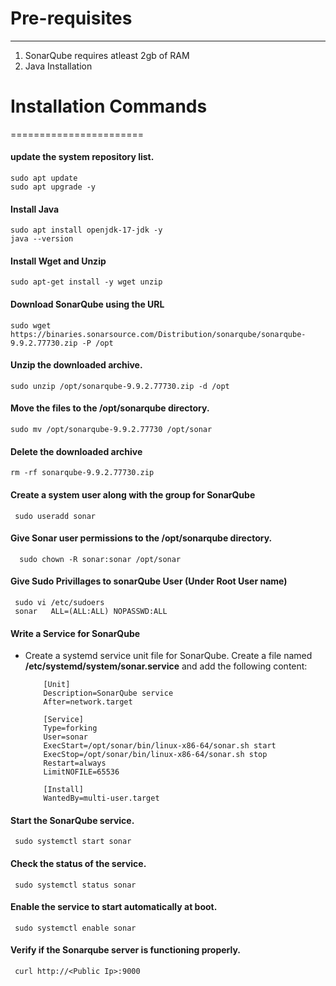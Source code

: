 # Pre-requisites
----------------
1. SonarQube requires atleast 2gb of RAM
2. Java Installation

# Installation Commands
=======================
#### update the system repository list.
   ```
   sudo apt update
   sudo apt upgrade -y
   ```
#### Install Java
   ```
   sudo apt install openjdk-17-jdk -y
   java --version
   ```
#### Install Wget and Unzip
   ```
   sudo apt-get install -y wget unzip
   ```
#### Download SonarQube using the URL
   ```
   sudo wget https://binaries.sonarsource.com/Distribution/sonarqube/sonarqube-9.9.2.77730.zip -P /opt
   ```
#### Unzip the downloaded archive.
   ```
   sudo unzip /opt/sonarqube-9.9.2.77730.zip -d /opt
   ```
#### Move the files to the **/opt/sonarqube** directory.
   ```
   sudo mv /opt/sonarqube-9.9.2.77730 /opt/sonar
   ```
#### Delete the downloaded archive
   ```
   rm -rf sonarqube-9.9.2.77730.zip
   ```
#### Create a system user along with the group for SonarQube
   ```
    sudo useradd sonar
   ```
#### Give Sonar user permissions to the **/opt/sonarqube** directory.
  ```
    sudo chown -R sonar:sonar /opt/sonar
  ```
#### Give Sudo Privillages to sonarQube User (Under Root User name)
   ```
    sudo vi /etc/sudoers
    sonar   ALL=(ALL:ALL) NOPASSWD:ALL
   ```
#### Write a Service for SonarQube
   - Create a systemd service unit file for SonarQube. Create a file named **/etc/systemd/system/sonar.service** and add the following content:
     ```
         [Unit]
         Description=SonarQube service
         After=network.target
         
         [Service]
         Type=forking
         User=sonar
         ExecStart=/opt/sonar/bin/linux-x86-64/sonar.sh start
         ExecStop=/opt/sonar/bin/linux-x86-64/sonar.sh stop
         Restart=always
         LimitNOFILE=65536
        
         [Install]
         WantedBy=multi-user.target
     ```  
#### Start the SonarQube service.
   ```
    sudo systemctl start sonar
   ```
#### Check the status of the service.
   ```
    sudo systemctl status sonar
   ```
#### Enable the service to start automatically at boot.
   ```
    sudo systemctl enable sonar
   ```
#### Verify if the Sonarqube server is functioning properly.
   ```
    curl http://<Public Ip>:9000
   ```
    





